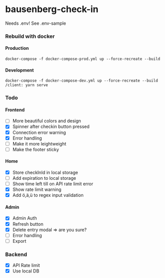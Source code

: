 # bausenberg-check-in

Needs .env! See .env-sample

### Rebuild with docker

#### Production

```
docker-compose -f docker-compose-prod.yml up --force-recreate --build
```

#### Development

```
docker-compose -f docker-compose-dev.yml up --force-recreate --build
/client: yarn serve
```

### Todo

#### Frontend

- [ ] More beautiful colors and design
- [x] Spinner after checkin button pressed
- [x] Connection error warning
- [x] Error handling
- [ ] Make it more leightweight
- [ ] Make the footer sticky

#### Home

- [x] Store checkInId in local storage
- [ ] Add expiration to local storage
- [ ] Show time left till on API rate limit error
- [x] Show rate limit warning
- [x] Add ö,ä,ü to regex input validation

#### Admin

- [x] Admin Auth
- [x] Refresh button
- [x] Delete entry modal => are you sure?
- [ ] Error handling
- [ ] Export

### Backend

- [x] API Rate limit
- [x] Use local DB
